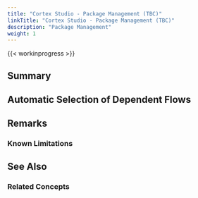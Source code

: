 ```yaml
---
title: "Cortex Studio - Package Management (TBC)"
linkTitle: "Cortex Studio - Package Management (TBC)"
description: "Package Management"
weight: 1
---
```


{{< workinprogress >}}

## Summary

## Automatic Selection of Dependent Flows

## Remarks

### Known Limitations

## See Also

### Related Concepts
